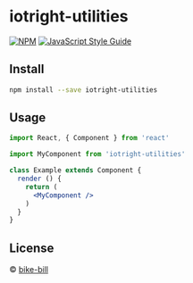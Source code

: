 # iotright-utilities

> 

[![NPM](https://img.shields.io/npm/v/iotright-utilities.svg)](https://www.npmjs.com/package/iotright-utilities) [![JavaScript Style Guide](https://img.shields.io/badge/code_style-standard-brightgreen.svg)](https://standardjs.com)

## Install

```bash
npm install --save iotright-utilities
```

## Usage

```jsx
import React, { Component } from 'react'

import MyComponent from 'iotright-utilities'

class Example extends Component {
  render () {
    return (
      <MyComponent />
    )
  }
}
```

## License

 © [bike-bill](https://github.com/bike-bill)
